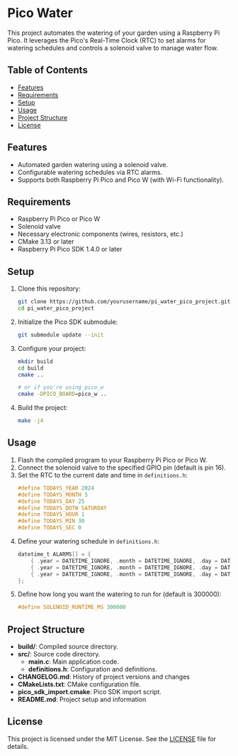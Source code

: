 # Pico Water

This project automates the watering of your garden using a Raspberry Pi Pico. It leverages the Pico's Real-Time Clock (RTC) to set alarms for watering schedules and controls a solenoid valve to manage water flow.

## Table of Contents
- [Features](#features)
- [Requirements](#requirements)
- [Setup](#setup)
- [Usage](#usage)
- [Project Structure](#project-structure)
- [License](#license)

## Features
- Automated garden watering using a solenoid valve.
- Configurable watering schedules via RTC alarms.
- Supports both Raspberry Pi Pico and Pico W (with Wi-Fi functionality).

## Requirements
- Raspberry Pi Pico or Pico W
- Solenoid valve
- Necessary electronic components (wires, resistors, etc.)
- CMake 3.13 or later
- Raspberry Pi Pico SDK 1.4.0 or later

## Setup
1. Clone this repository:
   ```bash
   git clone https://github.com/yourusername/pi_water_pico_project.git
   cd pi_water_pico_project
   ```

2. Initialize the Pico SDK submodule:
   ```bash
   git submodule update --init
   ```

3. Configure your project:
   ```bash
   mkdir build
   cd build
   cmake ..

   # or if you're using pico_w
   cmake -DPICO_BOARD=pico_w ..
   ```

4. Build the project:
   ```bash
   make -j4
   ```

## Usage
1. Flash the compiled program to your Raspberry Pi Pico or Pico W.
2. Connect the solenoid valve to the specified GPIO pin (default is pin 16).
3. Set the RTC to the current date and time in `definitions.h`:
   ```c
   #define TODAYS_YEAR 2024
   #define TODAYS_MONTH 5
   #define TODAYS_DAY 25
   #define TODAYS_DOTW SATURDAY
   #define TODAYS_HOUR 1
   #define TODAYS_MIN 30
   #define TODAYS_SEC 0
   ```
4. Define your watering schedule in `definitions.h`:
   ```c
   datetime_t ALARMS[] = {
       { .year = DATETIME_IGNORE, .month = DATETIME_IGNORE, .day = DATETIME_IGNORE, .dotw = SUNDAY, .hour = 6, .min = 0, .sec = 0 },
       { .year = DATETIME_IGNORE, .month = DATETIME_IGNORE, .day = DATETIME_IGNORE, .dotw = TUESDAY, .hour = 6, .min = 0, .sec = 0 },
       { .year = DATETIME_IGNORE, .month = DATETIME_IGNORE, .day = DATETIME_IGNORE, .dotw = FRIDAY, .hour = 6, .min = 0, .sec = 0 }
   };
   ```
5. Define how long you want the watering to run for (default is 300000):
    ```c
    #define SOLENOID_RUNTIME_MS 300000
    ```

## Project Structure
- **build/**: Compiled source directory.
- **src/**: Source code directory.
  - **main.c**: Main application code.
  - **definitions.h**: Configuration and definitions.
- **CHANGELOG.md**: History of project versions and changes
- **CMakeLists.txt**: CMake configuration file.
- **pico_sdk_import.cmake**: Pico SDK import script.
- **README.md**: Project setup and information

## License
This project is licensed under the MIT License. See the [LICENSE](https://opensource.org/license/mit) file for details.